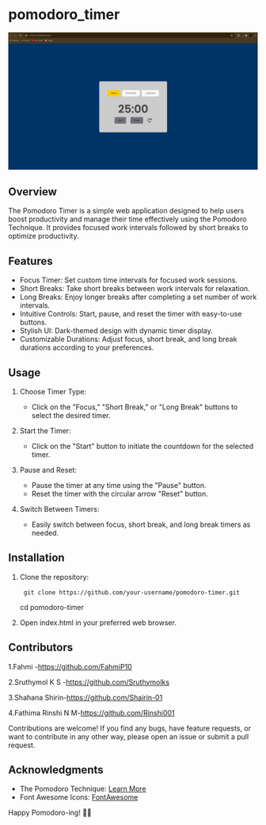 # pomodoro_timer

![Focus](</images/Screenshot from 2024-03-03 10-05-32.png>)

## Overview

The Pomodoro Timer is a simple web application designed to help users boost productivity and manage their time effectively using the Pomodoro Technique. It provides focused work intervals followed by short breaks to optimize productivity.

## Features

- Focus Timer: Set custom time intervals for focused work sessions.
- Short Breaks: Take short breaks between work intervals for relaxation.
- Long Breaks: Enjoy longer breaks after completing a set number of work intervals.
- Intuitive Controls: Start, pause, and reset the timer with easy-to-use buttons.
- Stylish UI: Dark-themed design with dynamic timer display.
- Customizable Durations: Adjust focus, short break, and long break durations according to your preferences.

## Usage

1. Choose Timer Type:
   - Click on the "Focus," "Short Break," or "Long Break" buttons to select the desired timer.

2. Start the Timer:
   - Click on the "Start" button to initiate the countdown for the selected timer.

3. Pause and Reset:
   - Pause the timer at any time using the "Pause" button.
   - Reset the timer with the circular arrow "Reset" button.

4. Switch Between Timers:
   - Easily switch between focus, short break, and long break timers as needed.

## Installation

1. Clone the repository:

        git clone https://github.com/your-username/pomodoro-timer.git
    cd pomodoro-timer
    

2. Open index.html in your preferred web browser.

## Contributors
1.Fahmi -https://github.com/FahmiP10

2.Sruthymol K S -https://github.com/Sruthymolks

3.Shahana Shirin-https://github.com/Shairin-01

4.Fathima Rinshi N M-https://github.com/Rinshi001

Contributions are welcome! If you find any bugs, have feature requests, or want to contribute in any other way, please open an issue or submit a pull request.


## Acknowledgments

- The Pomodoro Technique: [Learn More](https://en.wikipedia.org/wiki/Pomodoro_Technique)
- Font Awesome Icons: [FontAwesome](https://fontawesome.com/)

Happy Pomodoro-ing! 🍅✨
